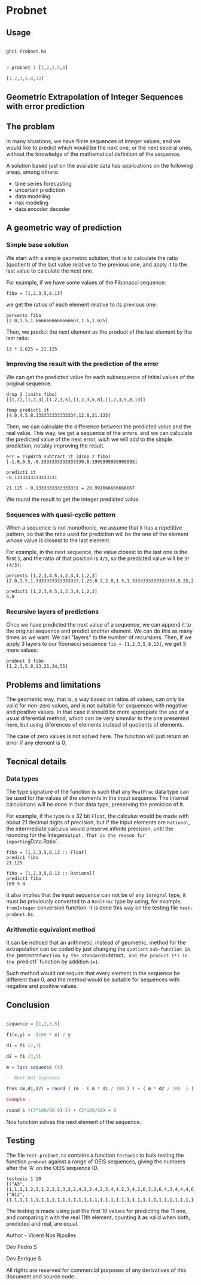 # Probnet 

## Usage 

````haskell

ghci Probnet.hs

````

````haskell

> probnet 1 [1,2,3,5,8]

[1,2,3,5,8,13]

````

## Geometric Extrapolation of Integer Sequences with error prediction


## The problem


In many situations, we have finite sequences of integer values, and we would like to predict which would be the next one, or the next several ones, without the knowledge of the mathematical definition of the sequence. 

A solution based just on the available data has applications on the following areas, among others:

- time series forecasting
- uncertain prediction
- data modeling
- risk modeling
- data encoder decoder

## A geometric way of prediction 


### Simple base solution

We start with a simple geometric solution, that is to calculate the ratio (quotient) of the last value relative to the previous one, and apply it to the last value to calculate the next one. 

For example, if we have some values of the Fibonacci sequence: 

    fibo = [1,2,3,5,8,13]

we get the ratios of each element relative to its previous one: 

    percents fibo
    [2.0,1.5,1.6666666666666667,1.6,1.625]

Then, we predict the next element as the product of the last element by the last ratio: 

    13 * 1.625 = 21.125


### Improving the result with the prediction of the error

We can get the predicted value for each subsequence of initial values of the original sequence. 

    drop 2 (inits fibo)
    [[1,2],[1,2,3],[1,2,3,5],[1,2,3,5,8],[1,2,3,5,8,13]]

    fmap predict1 it
    [4.0,4.5,8.333333333333334,12.8,21.125]

Then, we can calculate the difference between the predicted value and the real value. This way, we get a sequence of the errors, and we can calculate the predicted value of the next error, wich we will add to the simple prediction, notably improving the result. 

    err = zipWith subtract it (drop 2 fibo)
    [-1.0,0.5,-0.3333333333333339,0.1999999999999993]

    predict1 it
    -0.1333333333333331

    21.125 - 0.1333333333333331 = 20.991666666666667

We round the result to get the integer predicted value. 


### Sequences with quasi-cyclic pattern

When a sequence is not monothonic, we assume that it has a repetitive pattern, so that the ratio used for prediction will be the one of the element whose value is closest to the last element. 

For example, in the next sequence, the value closest to the last one is the first `3`, and the ratio of that position is `4/3`, so the predicted value will be `3*(4/3)`:

    percents [1,2,3,4,5,1,2,3,4,1,2,3]
    [2.0,1.5,1.3333333333333333,1.25,0.2,2.0,1.5,1.3333333333333333,0.25,2.0,1.5]

    predict1 [1,2,3,4,5,1,2,3,4,1,2,3]
    4.0


### Recursive layers of predictions

Once we have predicted the next value of a sequence, we can append it to the original sequence and predict another element. We can do this as many times as we want. We call "layers" to the number of recursions. Then, if we apply 3 layers to our fibonacci secuence `fib = [1,2,3,5,8,13]`, we get 3 more values: 

    probnet 3 fibo
    [1,2,3,5,8,13,21,34,55]


## Problems and limitations

The geometric way, that is, a way based on ratios of values, can only be valid for non-zero values, and is not suitable for sequences with negative and positive values. In that case it should be more appropiate the use of a usual diferential method, which can be very simmilar to the one presented here, but using diferences of elements instead of quotients of elements. 

The case of zero values is not solved here. The function will just return an error if any element is 0. 


## Tecnical details

### Data types

The type signature of the function is such that any `RealFrac` data type can be used for the values of the elements in the input sequence. The internal calculations will be done in that data type, preserving the precicion of it. 

For example, if the type is a 32 bit `Float`, the calculus would be made with about 21 decimal digits of precision, but if the input elements are `Rational`, the intermediate calculus would preserve infinite precision, until the rounding for the Ìnteger` output. That is the reason for importing `Data.Ratio`. 

    fibo = [1,2,3,5,8,13 :: Float]
    predic1 fibo
    21.125

    fibo = [1,2,3,5,8,13 :: Rational]
    predict1 fibo
    169 % 8

It also implies that the input sequence can not be of any `Integral` type, it must be previously converted to a `RealFrac` type by using, for example, `fromInteger` conversion function. It is done this way on the testing file `test-probnet.hs`. 

### Arithmetic equivalent method

It can be noticed that an arithmetic, instead of geometric, method for the extrapolation can be coded by just changing the `quotient` `sub-function in the `percents` function by the standard `subtract`, and the product (*) in the `predict1` function by addition (+).

Such method would not require that every element in the sequence be different than 0, and the method would be suitable for sequences with negative and positive values. 

## Conclusion 

````haskell

sequence = [1,2,3,5]

f1(x,y) =  (100 * x) / y

d1 = f1 (2,3)

d2 = f1 (3,5)

m = last sequence (5)

-- Next Out sequence

fnos (m,d1,d2) = round ( (m - ( m * d1 / 100 ) ) + ( m * d2 / 100  ) )

Example :

round $ ((3*100/66.6)-5) + (5*100/60) = 8 


````

Nos function solves the next element of the sequence.



## Testing

The file `test-probnet.hs` contains a function `testoeis` to bulk testing the function `probnet` against a range of OEIS sequences, giving the numbers after the 'A' on the OEIS sequence ID. 

    testoeis 1 20
    [("A3",[1,1,1,1,2,2,1,2,2,2,3,2,2,4,2,2,4,2,3,4,4,2,3,4,2,6,3,2,6,4,3,4,4,4,6,4,2,6,4,4,8,4,3,6,4,4,5,4,4,6,6,4,6,6,4,8,4,2,9,4,6,8,4,4,8,8,3,8,8,4,7,4,4,10,6,6,8,4,5,8,6,4,9,8,4,10,6,4,12,8,6,6,4,8,8,8,4,8,6,4]),("A12",[1,1,1,1,1,1,1,1,1,1,1,1,1,1,1,1,1,1,1,1,1,1,1,1,1,1,1,1,1,1,1,1,1,1,1,1,1,1,1,1,1,1,1,1,1,1,1,1,1,1,1,1,1,1,1,1,1,1,1,1,1,1,1,1,1,1,1,1,1,1,1,1,1,1,1,1,1,1,1,1,1,1,1,1,1,1,1,1,1,1])]

The testing is made using just the first 10 values for predicting the 11 one, and comparing it with the real 11th element, counting it as valid when both, predicted and real, are equal. 





Author - Vicent Nos Ripolles

Dev Pedro S

Dev Enrique S

All rights are reserved for commercial purposes of any derivatives of this document and source code. 
